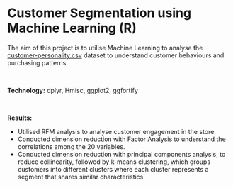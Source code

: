 # Customer Segmentation using Machine Learning (R)
The aim of this project is to utilise Machine Learning to analyse the [customer-personality.csv](https://github.com/ngyiling/customer-segmentation-ML/blob/main/customer-personality.csv) dataset to understand customer behaviours and purchasing patterns. 

<br />

**Technology:** dplyr, Hmisc, ggplot2, ggfortify 

<br />

**Results:** 
- Utilised RFM analysis to analyse customer engagement in the store. 
- Conducted dimension reduction with Factor Analysis to understand the correlations among the 20 variables.
- Conducted dimension reduction with principal components analysis, to reduce collinearity, followed by k-means clustering, which groups customers into different clusters where each cluster represents a segment that shares similar characteristics. 

